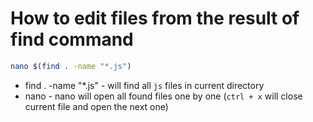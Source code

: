 # How to edit files from the result of find command

```bash
nano $(find . -name "*.js")
```

- find . -name "*.js" - will find all ```js``` files in current directory
- nano - nano will open all found files one by one (```ctrl + x``` will close current file and open the next one)
